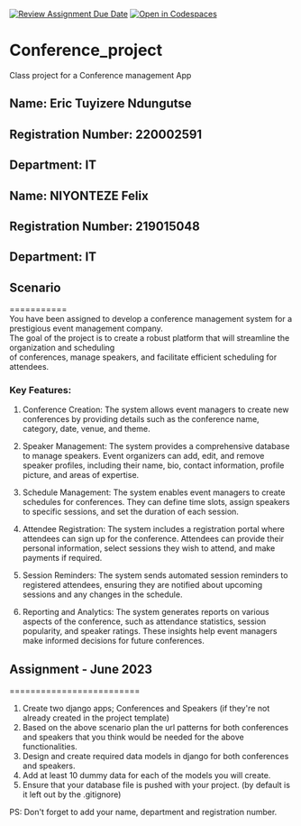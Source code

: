 [![Review Assignment Due Date](https://classroom.github.com/assets/deadline-readme-button-24ddc0f5d75046c5622901739e7c5dd533143b0c8e959d652212380cedb1ea36.svg)](https://classroom.github.com/a/1z0lBezr)
[![Open in Codespaces](https://classroom.github.com/assets/launch-codespace-7f7980b617ed060a017424585567c406b6ee15c891e84e1186181d67ecf80aa0.svg)](https://classroom.github.com/open-in-codespaces?assignment_repo_id=11378166)

# Conference_project

Class project for a Conference management App <br>

## Name: Eric Tuyizere Ndungutse

## Registration Number: 220002591

## Department: IT

## Name: NIYONTEZE Felix

## Registration Number: 219015048

## Department: IT

## Scenario

=========== <br>
You have been assigned to develop a conference management system for a prestigious event management company. <br>
The goal of the project is to create a robust platform that will streamline the organization and scheduling <br>
of conferences, manage speakers, and facilitate efficient scheduling for attendees.<br>

### Key Features:

1. Conference Creation: The system allows event managers to create new conferences by providing details such as
   the conference name, category, date, venue, and theme.

2. Speaker Management: The system provides a comprehensive database to manage speakers. Event organizers can add,
   edit, and remove speaker profiles, including their name, bio, contact information, profile picture, and areas of expertise.

3. Schedule Management: The system enables event managers to create schedules for conferences. They can define time
   slots, assign speakers to specific sessions, and set the duration of each session.

4. Attendee Registration: The system includes a registration portal where attendees can sign up for the conference.
   Attendees can provide their personal information, select sessions they wish to attend, and make payments if required.

5. Session Reminders: The system sends automated session reminders to registered attendees, ensuring they are notified
   about upcoming sessions and any changes in the schedule.

6. Reporting and Analytics: The system generates reports on various aspects of the conference, such as attendance statistics,
   session popularity, and speaker ratings. These insights help event managers make informed decisions for future conferences.

## Assignment - June 2023

========================= <br>

1. Create two django apps; Conferences and Speakers (if they're not already created in the project template)
2. Based on the above scenario plan the url patterns for both conferences and speakers that you think would be needed for the above functionalities.
3. Design and create required data models in django for both conferences and speakers.
4. Add at least 10 dummy data for each of the models you will create.
5. Ensure that your database file is pushed with your project. (by default is it left out by the .gitignore)

PS: Don't forget to add your name, department and registration number.
